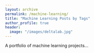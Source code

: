 ```yaml
---
layout: archive
permalink: /machine-learning/
title: "Machine Learning Posts by Tags"
author_profile: true
header:
  image: "/images/deltalab.jpg"
---
```


A portfolio of machine learning projects...
